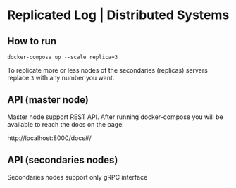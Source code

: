 # Replicated Log | Distributed Systems

## How to run 

`docker-compose up --scale replica=3`

To replicate more or less nodes of the secondaries (replicas) servers replace `3` with any number you want.

## API (master node)

Master node support REST API.
After running docker-compose you will be available to reach the docs on the page:

http://localhost:8000/docs#/

## API (secondaries nodes)

Secondaries nodes support only gRPC interface
